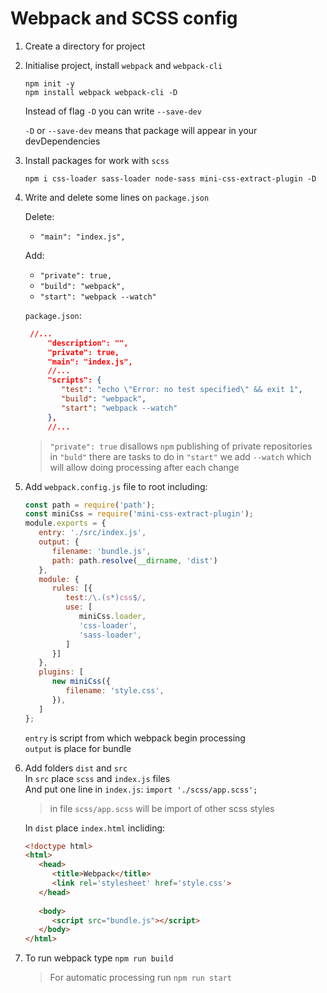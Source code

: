 # Webpack and SCSS config

1. Create a directory for project

2. Initialise project, install `webpack` and `webpack-cli`

    `npm init -y` <br>
    `npm install webpack webpack-cli -D`
    
    Instead of flag `-D` you can write `--save-dev`
    
    `-D` or `--save-dev` means that package will appear in your devDependencies

3. Install packages for work with `scss`

    `npm i css-loader sass-loader node-sass mini-css-extract-plugin -D`
    
4. Write and delete some lines on `package.json` <br>

    Delete:
    * `"main": "index.js",`
    
    Add:
    * `"private": true,`
    * `"build": "webpack",`
    * `"start": "webpack --watch"`
    
    `package.json`:
    ```json
     //...
         "description": "",
         "private": true,
         "main": "index.js",
         //...
         "scripts": {
            "test": "echo \"Error: no test specified\" && exit 1",
            "build": "webpack",
            "start": "webpack --watch"
         },
         //...
    ```
   > `"private": true` disallows `npm` publishing of private repositories <br>
   > in `"buld"` there are tasks to do
   > in `"start"` we add `--watch` which will allow doing processing after each change

5. Add `webpack.config.js` file to root including:
    ``` javascript
    const path = require('path');
    const miniCss = require('mini-css-extract-plugin');
    module.exports = {
       entry: './src/index.js',
       output: {
          filename: 'bundle.js',
          path: path.resolve(__dirname, 'dist')
       },
       module: {
          rules: [{
             test:/\.(s*)css$/,
             use: [
                miniCss.loader,
                'css-loader',
                'sass-loader',
             ]
          }]
       },
       plugins: [
          new miniCss({
             filename: 'style.css',
          }),
       ]
    };
    ```
   `entry` is script from which webpack begin processing <br>
   `output` is place for bundle
   
6. Add folders `dist` and `src` <br>
    In `src` place  `scss` and `index.js` files <br>
    And put one line in `index.js`: `import './scss/app.scss';` <br>
    > in file `scss/app.scss` will be import of other scss styles <br>
                                                                                                                                                               
    In `dist` place `index.html` incliding:
    ```html
    <!doctype html>
    <html>
       <head>
          <title>Webpack</title>
          <link rel='stylesheet' href='style.css'>
       </head>
       
       <body>
          <script src="bundle.js"></script>
       </body>
    </html>
    ```

7. To run webpack type `npm run build`
    > For automatic processing run `npm run start`
